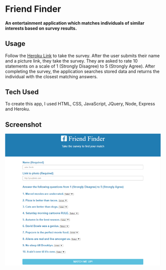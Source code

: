 # Friend Finder
#### An entertainment application which matches individuals of similar interests based on survey results.

## Usage
Follow the [Heroku Link](https://lit-beach-26020.herokuapp.com/) to take the survey. After the user submits their name and a picture link, they take the survey. They are asked to rate 10 statements on a scale of 1 (Strongly Disagree) to 5 (Strongly Agree). After completing the survey, the application searches stored data and returns the individual with the closest matching answers.

## Tech Used
To create this app, I used HTML, CSS, JavaScript, JQuery, Node, Express and Heroku.

## Screenshot
![alt text](https://github.com/johnpgeipel/FriendFinder/blob/master/app/public/assets/friendFinder.PNG "FriendFinder")



